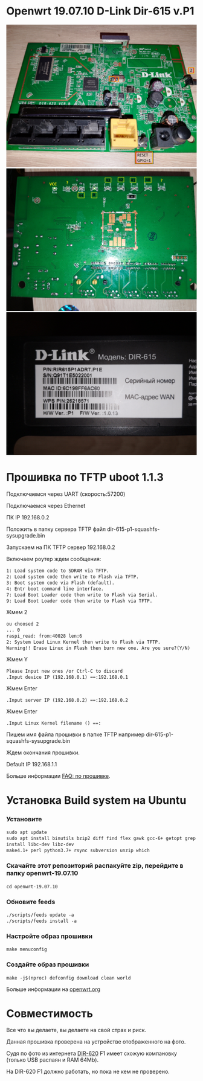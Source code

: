 # Openwrt 19.07.10 D-Link Dir-615 v.P1
![gpio2](img/gpio2.jpg)
![gpio](img/gpio.jpg)
![tag](img/tag.jpg)

# Прошивка по TFTP uboot 1.1.3
Подключаемся через UART (скорость:57200)

Подключаемся через Ethernet

ПК IP 192.168.0.2

Положить в папку сервера TFTP файл dir-615-p1-squashfs-sysupgrade.bin

Запускаем на ПК TFTP сервер 192.168.0.2 

Включаем роутер ждем сообщения:
```
1: Load system code to SDRAM via TFTP.
2: Load system code then write to Flash via TFTP.
3: Boot system code via Flash (default).
4: Entr boot command line interface.
7: Load Boot Loader code then write to Flash via Serial.
9: Load Boot Loader code then write to Flash via TFTP.
```
Жмем 2
```
ou choosed 2
... 0
raspi_read: from:40028 len:6
2: System Load Linux Kernel then write to Flash via TFTP.
Warning!! Erase Linux in Flash then burn new one. Are you sure?(Y/N)
```
Жмем Y
```
Please Input new ones /or Ctrl-C to discard
.Input device IP (192.168.0.1) ==:192.168.0.1
```
Жмем Enter
```
.Input server IP (192.168.0.2) ==:192.168.0.2
```
Жмем Enter
```
.Input Linux Kernel filename () ==:
```
Пишем имя файла прошивки в папке TFTP например dir-615-p1-squashfs-sysupgrade.bin

Ждем окончания прошивки.

Default IP 192.168.1.1

Больше информации [FAQ: по прошивке](https://habr.com/ru/articles/192414/).

# Установка Build system на Ubuntu
### Установите
```
sudo apt update
sudo apt install binutils bzip2 diff find flex gawk gcc-6+ getopt grep install libc-dev libz-dev
make4.1+ perl python3.7+ rsync subversion unzip which
```
### Скачайте этот репозиторий распакуйте zip, перейдите в папку openwrt-19.07.10
```
cd openwrt-19.07.10
```
### Обновите feeds
```
./scripts/feeds update -a
./scripts/feeds install -a
 ```
### Настройте образ прошивки
```
make menuconfig
```
### Создайте образ прошивки
```
make -j$(nproc) defconfig download clean world
```
Больше информации на [openwrt.org](https://openwrt.org/)

# Совместимость
Все что вы делаете, вы делаете на свой страх и риск.

Данная прошивка проверена на устройстве отображенного на фото.

Судя по фото из интернета [DIR-620](https://openwrt.org/toh/d-link/dir-620) F1 имеет схожую компановку (только USB распаян и RAM 64Mb).

На DIR-620 F1 должно работать, но пока не кем не проверено.
